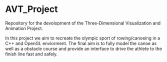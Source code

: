 # AVT_Project
Repository for the devolopment of the Three-Dimensional Visualization and Animation Project.

In this project we aim to recreate the olympic sport of rowing/canoeing in a C++ and OpenGL enviorment.
The final aim is to fully model the canoe as well as a obstacle course and provide an interface to drive
the athlete to the finish line fast and safely.

